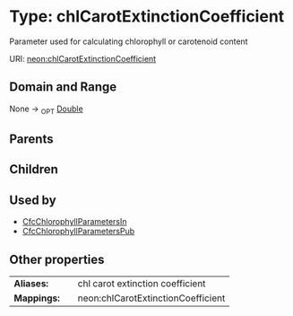 
# Type: chlCarotExtinctionCoefficient


Parameter used for calculating chlorophyll or carotenoid content

URI: [neon:chlCarotExtinctionCoefficient](https://data.neonscience.org/chlCarotExtinctionCoefficient)


## Domain and Range

None ->  <sub>OPT</sub> [Double](types/Double.md)

## Parents


## Children


## Used by

 * [CfcChlorophyllParametersIn](CfcChlorophyllParametersIn.md)
 * [CfcChlorophyllParametersPub](CfcChlorophyllParametersPub.md)

## Other properties

|  |  |  |
| --- | --- | --- |
| **Aliases:** | | chl carot extinction coefficient |
| **Mappings:** | | neon:chlCarotExtinctionCoefficient |

